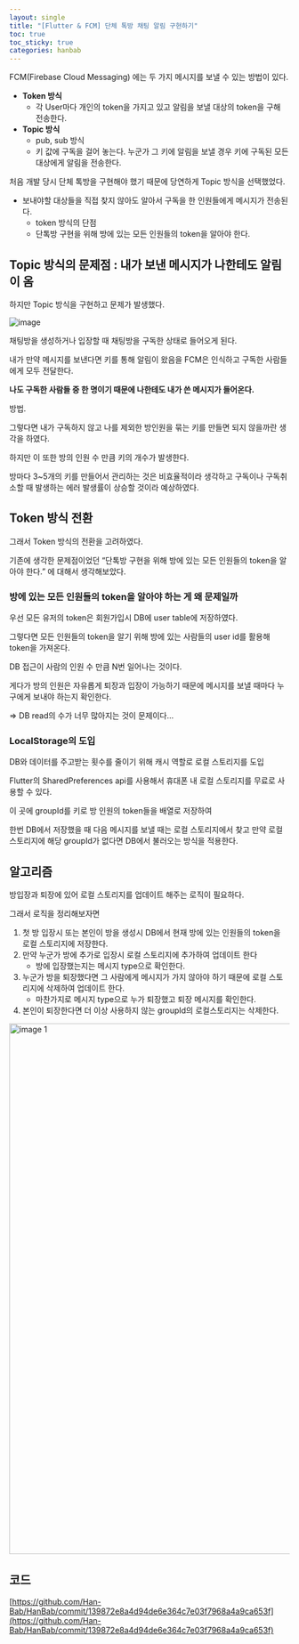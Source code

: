 ```yaml
---
layout: single
title: "[Flutter & FCM] 단체 톡방 채팅 알림 구현하기"
toc: true
toc_sticky: true
categories: hanbab
---
```

 
FCM(Firebase Cloud Messaging) 에는 두 가지 메시지를 보낼 수 있는 방법이 있다.

- **Token 방식**
    - 각 User마다 개인의 token을 가지고 있고 알림을 보낼 대상의 token을 구해 전송한다.
- **Topic 방식**
    - pub, sub 방식
    - 키 값에 구독을 걸어 놓는다. 누군가 그 키에 알림을 보낼 경우 키에 구독된 모든 대상에게 알림을 전송한다.

처음 개발 당시 단체 톡방을 구현해야 했기 때문에 당연하게 Topic 방식을 선택했었다.

- 보내야할 대상들을 직접 찾지 않아도 알아서 구독을 한 인원들에게 메시지가 전송된다.
    - token 방식의 단점
    - 단톡방 구현을 위해 방에 있는 모든 인원들의 token을 알아야 한다.

## Topic 방식의 문제점 : 내가 보낸 메시지가 나한테도 알림이 옴

하지만 Topic 방식을 구현하고 문제가 발생했다.

![image](https://github.com/user-attachments/assets/f8f7b28a-e734-4d2f-a143-e9eaf3553751)

채팅방을 생성하거나 입장할 때 채팅방을 구독한 상태로 들어오게 된다.

내가 만약 메시지를 보낸다면 키를 통해 알림이 왔음을 FCM은 인식하고 구독한 사람들에게 모두 전달한다.

**나도 구독한 사람들 중 한 명이기 때문에 나한테도 내가 쓴 메시지가 들어온다.**

방법.

그렇다면 내가 구독하지 않고 나를 제외한 방인원을 묶는 키를 만들면 되지 않을까란 생각을 하였다.

하지만 이 또한 방의 인원 수 만큼 키의 개수가 발생한다. 

방마다 3~5개의 키를 만들어서 관리하는 것은 비효율적이라 생각하고 구독이나 구독취소할 때 발생하는 에러 발생률이 상승할 것이라 예상하였다.

## Token 방식 전환

그래서 Token 방식의 전환을 고려하였다.

기존에 생각한 문제점이었던 “단톡방 구현을 위해 방에 있는 모든 인원들의 token을 알아야 한다.” 에 대해서 생각해보았다.

### 방에 있는 모든 인원들의 token을 알아야 하는 게 왜 문제일까

우선 모든 유저의 token은 회원가입시 DB에 user table에 저장하였다.

그렇다면 모든 인원들의 token을 알기 위해 방에 있는 사람들의 user id를 활용해 token을 가져온다.

DB 접근이 사람의 인원 수 만큼 N번 일어나는 것이다.

게다가 방의 인원은 자유롭게 퇴장과 입장이 가능하기 때문에 메시지를 보낼 때마다 누구에게 보내야 하는지 확인한다.

⇒ DB read의 수가 너무 많아지는 것이 문제이다…

### LocalStorage의 도입

DB와 데이터를 주고받는 횟수를 줄이기 위해 캐시 역할로 로컬 스토리지를 도입

Flutter의 SharedPreferences api를 사용해서 휴대폰 내 로컬 스토리지를 무료로 사용할 수 있다.

이 곳에 groupId를 키로 방 인원의 token들을 배열로 저장하여

한번 DB에서 저장했을 때 다음 메시지를 보낼 때는 로컬 스토리지에서 찾고 만약 로컬 스토리지에 해당 groupId가 없다면 DB에서 불러오는 방식을 적용한다.

## 알고리즘

방입장과 퇴장에 있어 로컬 스토리지를 업데이트 해주는 로직이 필요하다.

그래서 로직을 정리해보자면

1. 첫 방 입장시 또는 본인이 방을 생성시 DB에서 현재 방에 있는 인원들의 token을 로컬 스토리지에 저장한다.
2. 만약 누군가 방에 추가로 입장시 로컬 스토리지에 추가하여 업데이트 한다
    - 방에 입장했는지는 메시지 type으로 확인한다.
3. 누군가 방을 퇴장했다면 그 사람에게 메시지가 가지 않아야 하기 때문에 로컬 스토리지에 삭제하여 업데이트 한다.
    - 마찬가지로 메시지 type으로 누가 퇴장했고 퇴장 메시지를 확인한다.
4. 본인이 퇴장한다면 더 이상 사용하지 않는 groupId의 로컬스토리지는 삭제한다.

<img width="954" alt="image 1" src="https://github.com/user-attachments/assets/48707d9b-36c7-4eb0-98e1-ce56ea41da73">

## 코드

[https://github.com/Han-Bab/HanBab/commit/139872e8a4d94de6e364c7e03f7968a4a9ca653f](https://github.com/Han-Bab/HanBab/commit/139872e8a4d94de6e364c7e03f7968a4a9ca653f)
